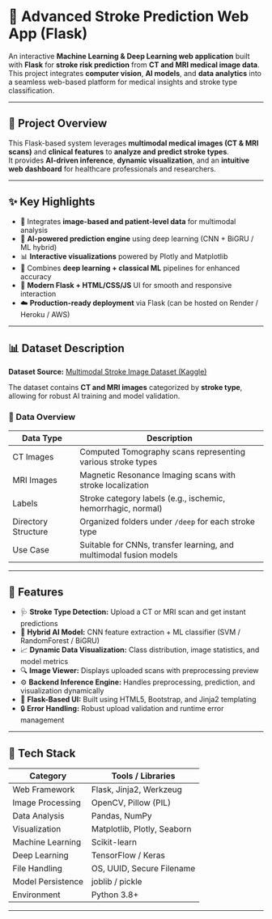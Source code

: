 # 🧠 Advanced Stroke Prediction Web App (Flask)

An interactive **Machine Learning & Deep Learning web application** built with **Flask** for **stroke risk prediction** from **CT and MRI medical image data**.  
This project integrates **computer vision**, **AI models**, and **data analytics** into a seamless web-based platform for medical insights and stroke type classification.

---

## 🚀 Project Overview  

This Flask-based system leverages **multimodal medical images (CT & MRI scans)** and **clinical features** to **analyze and predict stroke types**.  
It provides **AI-driven inference**, **dynamic visualization**, and an **intuitive web dashboard** for healthcare professionals and researchers.

---

## ✨ Key Highlights  

- 🧩 Integrates **image-based and patient-level data** for multimodal analysis  
- 🤖 **AI-powered prediction engine** using deep learning (CNN + BiGRU / ML hybrid)  
- 📊 **Interactive visualizations** powered by Plotly and Matplotlib  
- 🧠 Combines **deep learning + classical ML** pipelines for enhanced accuracy  
- 🎨 **Modern Flask + HTML/CSS/JS** UI for smooth and responsive interaction  
- ☁️ **Production-ready deployment** via Flask (can be hosted on Render / Heroku / AWS)  

---

## 📊 Dataset Description  

**Dataset Source:** [Multimodal Stroke Image Dataset (Kaggle)](https://www.kaggle.com/datasets/turkertuncer/multimodal-stroke-image-dataset?select=deep)

The dataset contains **CT and MRI images** categorized by **stroke type**, allowing for robust AI training and model validation.  

### 🩻 Data Overview  

| Data Type | Description |
|------------|-------------|
| CT Images | Computed Tomography scans representing various stroke types |
| MRI Images | Magnetic Resonance Imaging scans with stroke localization |
| Labels | Stroke category labels (e.g., ischemic, hemorrhagic, normal) |
| Directory Structure | Organized folders under `/deep` for each stroke type |
| Use Case | Suitable for CNNs, transfer learning, and multimodal fusion models |

---

## 🧠 Features  

- 🩺 **Stroke Type Detection:** Upload a CT or MRI scan and get instant predictions  
- 🧮 **Hybrid AI Model:** CNN feature extraction + ML classifier (SVM / RandomForest / BiGRU)  
- 📈 **Dynamic Data Visualization:** Class distribution, image statistics, and model metrics  
- 🔍 **Image Viewer:** Displays uploaded scans with preprocessing preview  
- ⚙️ **Backend Inference Engine:** Handles preprocessing, prediction, and visualization dynamically  
- 🌈 **Flask-Based UI:** Built using HTML5, Bootstrap, and Jinja2 templating  
- 🔒 **Error Handling:** Robust upload validation and runtime error management  

---

## 🧰 Tech Stack  

| Category          | Tools / Libraries           |
| ----------------- | --------------------------- |
| Web Framework     | Flask, Jinja2, Werkzeug     |
| Image Processing  | OpenCV, Pillow (PIL)        |
| Data Analysis     | Pandas, NumPy               |
| Visualization     | Matplotlib, Plotly, Seaborn |
| Machine Learning  | Scikit-learn                |
| Deep Learning     | TensorFlow / Keras          |
| File Handling     | OS, UUID, Secure Filename   |
| Model Persistence | joblib / pickle             |
| Environment       | Python 3.8+                 |

---
